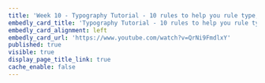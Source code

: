 ```yaml
---
title: 'Week 10 - Typography Tutorial - 10 rules to help you rule type, a Video (2 of 4)'
embedly_card_title: 'Typography Tutorial - 10 rules to help you rule type, a Video (3 minutes)'
embedly_card_alignment: left
embedly_card_url: 'https://www.youtube.com/watch?v=QrNi9FmdlxY'
published: true
visible: true
display_page_title_link: true
cache_enable: false
---
```


